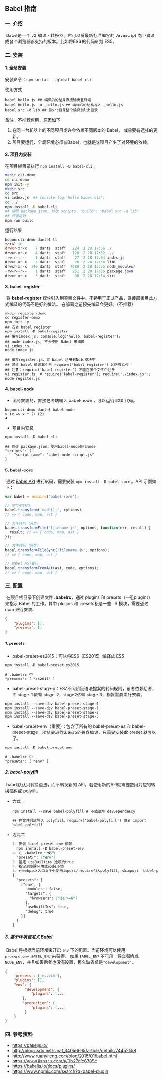 ## Babel 指南

### 一. 介绍

​	Babel是一个 JS 编译 - 转换器。它可以将最新标准编写的 Javascript 向下编译成各个浏览器都支持的版本。比如将ES6 的代码转为 ES5。

### 二. 安装

#### 1. 全局安装

安装命令：`npm install --global babel-cli`

使用方式

```shell
babel hello.js ## 编译后的结果直接输出至终端
babel hello.js -o _hello.js ## 编译后的结构写入 _hello.js
babel src -d lib ## 将src目录整个编译到lib目录
```

备注：不推荐使用，原因如下

1. 在同一台机器上的不同项目或许会依赖不同版本的 Babel， 或需要有选择的更新。
2. 项目要运行，全局环境必须有Babel，也就是说项目产生了对环境的依赖。

#### 2. 项目内安装

在项目根目录执行 `npm install -D babel-cli` 。

```sh
mkdir cli-demo
cd cli-demo
npm init -y
mkdir src
cd src
vi index.js  ## console.log('hello babel-cli')
cd ../
npm install -D babel-cli
## 编辑 package.json, 修改 scripts  "build": "babel src -d lib"
## 终端运行
npm run build
```

运行结果

```powershell
bogon:cli-demo dante$ ll
total 16
drwxr-xr-x    7 dante  staff   224  2 28 17:56 ./
drwxr-xr-x    4 dante  staff   128  2 28 17:52 ../
-rw-r--r--    1 dante  staff    27  2 28 17:54 index.js
drwxr-xr-x    3 dante  staff    96  2 28 17:56 lib/
drwxr-xr-x  240 dante  staff  7680  2 28 17:55 node_modules/
-rw-r--r--    1 dante  staff   251  2 28 17:56 package.json
drwxr-xr-x    3 dante  staff    96  2 28 17:54 src/
```

#### 3. babel-register

​	将 **babel-register** 模块引入到项目文件中。不适用于正式产品，直接部署用此方式编译的代码不是好的做法。 在部署之前预先编译会更好。（不推荐） 

```shell
mkdir register-demo
cd register-demo
npm init -y
## 安装 babel-register 
npm install -D babel-register
## 编写index.js, console.log('hello, babel-register');
## node index.js, 不会使用 Babel 来编译
vi index.js  
node index.js

## 编写register.js，将 babel 注册到Node模块中
## 通过 babel 编译其中含 require('babel-register') 的所有文件
## 注意：require('babel-register') 不能在多个文件中注册
vi register.js	# require('babel-register'); require('./index.js');
node register.js
```

#### 4. babel-node

- 全局安装的，直接在终端输入 babel-node ，可以运行 ES6 代码。

```shell
bogon:cli-demo dante$ babel-node 
> (x => x * 2) (2)
4
```

- 项目内安装

```shell
npm install -D babel-cli

## 修改 package.json，使用babel-node替代node
"scripts": {
    "script-name": "babel-node script.js"
}
```

#### 5. babel-core

​	通过 [Babel API](https://babeljs.io/docs/usage/api/) 进行转码，需要安装 `npm install -D babel-core` 。API 示例如下：

```javascript
var babel = require('babel-core');

// 字符串转码
babel.transform('code();', options);
// => { code, map, ast }

// 文件转码（异步）
babel.transformFile('filename.js', options, function(err, result) {
  result; // => { code, map, ast }
});

// 文件转码（同步）
babel.transformFileSync('filename.js', options);
// => { code, map, ast }

// Babel AST转码
babel.transformFromAst(ast, code, options);
// => { code, map, ast }
```

### 三. 配置

​	在项目根目录下创建文件 **.babelrc**，通过 plugins 和 presets（一组plugins） 来指示 Babel 的工作。其中 plugins 和 presets都是一些 JS 模块，需要通过 npm 进行安装。

```json
{
    "plugins": [],
    "presets": []
}
```

##### 1. presets

- babel-preset-es2015：可以将ES6（ES2015）编译成 ES5

```shell
npm install -D babel-preset-es2015

# .babelrc 中
"presets": [ "es2015" ]
```

- babel-preset-stage-x：ES7不同阶段语法提案的转码规则，前者依赖后者，即 stage-1 依赖 stage-2，stage2依赖 stage-3，根据需要进行安装。

```shell
npm install --save-dev babel-preset-stage-0
npm install --save-dev babel-preset-stage-1
npm install --save-dev babel-preset-stage-2
npm install --save-dev babel-preset-stage-3
```

- babel-preset-env（重要）：包含了所有的 babel-preset-es 和 babel-preset-stage，所以要进行未来JS的兼容编译，只需要安装此 preset 就可以了。

```shell
npm install -D babel-preset-env

# .babelrc 中
"presets": [ "env" ]
```

##### 2. babel-polyfill

​	babel默认只转换语法，而不转换新的 API，若使用新的API就需要使用对应的转换插件或 polyfill。

- 方式一

  ```shell
  npm install --save babel-polyfill	# 不能做为 devDependency

  ## 在文件顶部导入 polyfill，require('babel-polyfill') 或者 import babel-polyfill
  ```

- 方式二

  ```markdown
  1. 安装 babel-preset-env 依赖
  	npm install -D babel-preset-env
  2. 在 .babelrc 中使用  
  	"presets": ["env"]
  3. 指定 useBuiltins 选项为true
  4. 指定浏览器环境或node环境
  5. 在webpack入口文件中使用import/require引入polyfill, 如import 'babel-polyfill'
  {
    "presets": [
      ["env", {
        "modules": false,
        "targets": {
          "browsers": ["ie >=6"]
        },
        "useBuiltIns": true,
        "debug": true
      }]
    ]
  }
  ```

##### 3. 基于环境自定义 Babel

​	Babel 将根据当前环境来开启 `env` 下的配置。当前环境可以使用 `process.env.BABEL_ENV` 来获得。 如果 `BABEL_ENV` 不可用，将会替换成 `NODE_ENV`，并且如果后者也没有设置，那么缺省值是`"development"` 。

```json
{
    "presets": ["es2015"],
    "plugins": [],
    "env": {
         "development": {
         	"plugins": [...]
     	},
     	"production": {
         	"plugins": [...]
      	 }
    }
}
```

### 四. 参考资料

- https://babeljs.io/
- http://blog.csdn.net/sinat_34056695/article/details/74452558
- http://www.ruanyifeng.com/blog/2016/01/babel.html
- https://www.jianshu.com/p/3b27dfc6785c
- https://babeljs.io/docs/plugins/
- https://www.npmjs.com/search?q=babel-plugin